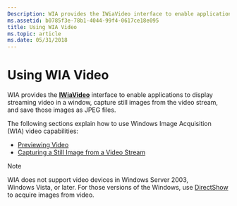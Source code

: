 ```yaml
---
Description: WIA provides the IWiaVideo interface to enable applications to display streaming video in a window, capture still images from the video stream, and save those images as JPEG files.
ms.assetid: b0785f3e-78b1-4044-99f4-0617ce18e095
title: Using WIA Video
ms.topic: article
ms.date: 05/31/2018
---
```


# Using WIA Video

WIA provides the [**IWiaVideo**](/windows/desktop/api/Wiavideo/nn-wiavideo-iwiavideo) interface to enable applications to display streaming video in a window, capture still images from the video stream, and save those images as JPEG files.

The following sections explain how to use Windows Image Acquisition (WIA) video capabilities:

-   [Previewing Video](-wia-previewing-video.md)
-   [Capturing a Still Image from a Video Stream](-wia-capturing-a-still-image-from-a-video-stream.md)

> [!Note]  
> WIA does not support video devices in Windows Server 2003, Windows Vista, or later. For those versions of the Windows, use [DirectShow](/previous-versions//ms783323(v=vs.85)) to acquire images from video.

 

 

 